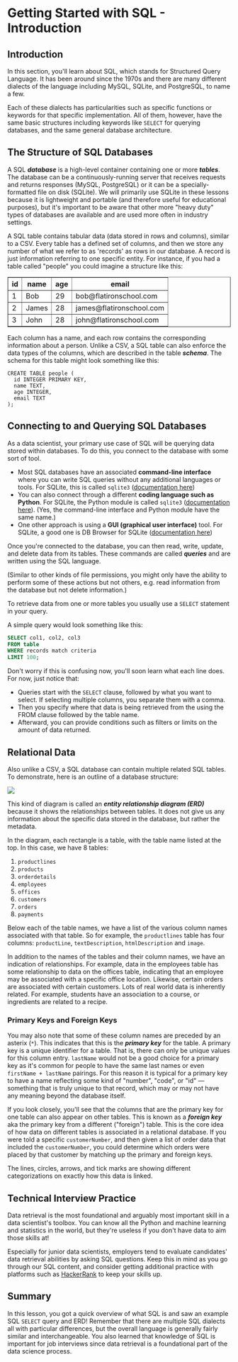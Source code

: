 # Getting Started with SQL - Introduction

## Introduction

In this section, you'll learn about SQL, which stands for Structured Query Language. It has been around since the 1970s and there are many different dialects of the language including MySQL, SQLite, and PostgreSQL, to name a few.

Each of these dialects has particularities such as specific functions or keywords for that specific implementation. All of them, however, have the same basic structures including keywords like `SELECT` for querying databases, and the same general database architecture.

## The Structure of SQL Databases

A SQL ***database*** is a high-level container containing one or more ***tables***. The database can be a continuously-running server that receives requests and returns responses (MySQL, PostgreSQL) or it can be a specially-formatted file on disk (SQLite). We will primarily use SQLite in these lessons because it is lightweight and portable (and therefore useful for educational purposes), but it's important to be aware that other more "heavy duty" types of databases are available and are used more often in industry settings.

A SQL table contains tabular data (data stored in rows and columns), similar to a CSV. Every table has a defined set of columns, and then we store any number of what we refer to as 'records' as rows in our database. A record is just information referring to one specific entity. For instance, if you had a table called "people" you could imagine a structure like this:

<table border="1" cellpadding="4" cellspacing="0">
  <tr>
    <th>id</th>
    <th>name</th>
    <th>age</th>
    <th>email</th>
  </tr>

  <tr>
    <td>1</td>
    <td>Bob</td>
    <td>29</td>
    <td>bob@flatironschool.com</td>
  </tr>
  <tr>
    <td>2</td>
    <td>James</td>
    <td>28</td>
    <td>james@flatironschool.com</td>
  </tr>
  <tr>
    <td>3</td>
    <td>John</td>
    <td>28</td>
    <td>john@flatironschool.com</td>
  </tr>
</table>

Each column has a name, and each row contains the corresponding information about a person. Unlike a CSV, a SQL table can also enforce the data types of the columns, which are described in the table ***schema***. The schema for this table might look something like this:

```
CREATE TABLE people (
  id INTEGER PRIMARY KEY,
  name TEXT,
  age INTEGER,
  email TEXT
);
```

## Connecting to and Querying SQL Databases

As a data scientist, your primary use case of SQL will be querying data stored within databases. To do this, you connect to the database with some sort of tool.

* Most SQL databases have an associated **command-line interface** where you can write SQL queries without any additional languages or tools. For SQLite, this is called `sqlite3` ([documentation here](https://sqlite.org/cli.html))
* You can also connect through a different **coding language such as Python**. For SQLite, the Python module is called `sqlite3` ([documentation here](https://docs.python.org/3/library/sqlite3.html)). (Yes, the command-line interface and Python module have the same name.)
* One other approach is using a **GUI (graphical user interface)** tool. For SQLite, a good one is DB Browser for SQLite ([documentation here](https://sqlitebrowser.org/))

Once you're connected to the database, you can then read, write, update, and delete data from its tables. These commands are called ***queries*** and are written using the SQL language.

(Similar to other kinds of file permissions, you might only have the ability to perform some of these actions but not others, e.g. read information from the database but not delete information.)

To retrieve data from one or more tables you usually use a `SELECT` statement in your query.

A simple query would look something like this:

```sql
SELECT col1, col2, col3
FROM table
WHERE records match criteria
LIMIT 100;
```

Don't worry if this is confusing now, you'll soon learn what each line does. For now, just notice that:

* Queries start with the `SELECT` clause, followed by what you want to select. If selecting multiple columns, you separate them with a comma.
* Then you specify where that data is being retrieved from the using the FROM clause followed by the table name.
* Afterward, you can provide conditions such as filters or limits on the amount of data returned.

## Relational Data

Also unlike a CSV, a SQL database can contain multiple related SQL tables. To demonstrate, here is an outline of a database structure:

<img src="https://github.com/learn-co-curriculum/dsc-getting-started-sql-intro/raw/master/Database-Schema.png" />

This kind of diagram is called an ***entity relationship diagram (ERD)*** because it shows the relationships between tables. It does not give us any information about the specific data stored in the database, but rather the metadata.

In the diagram, each rectangle is a table, with the table name listed at the top. In this case, we have 8 tables:

1. `productlines`
2. `products`
3. `orderdetails`
4. `employees`
5. `offices`
6. `customers`
7. `orders`
8. `payments`

Below each of the table names, we have a list of the various column names associated with that table. So for example, the `productlines` table has four columns: `productLine`, `textDescription`, `htmlDescription` and `image`.

In addition to the names of the tables and their column names, we have an indication of relationships. For example, data in the employees table has some relationship to data on the offices table, indicating that an employee may be associated with a specific office location. Likewise, certain orders are associated with certain customers. Lots of real world data is inherently related. For example, students have an association to a course, or ingredients are related to a recipe.

### Primary Keys and Foreign Keys

You may also note that some of these column names are preceded by an asterix (`*`). This indicates that this is the ***primary key*** for the table. A primary key is a unique identifier for a table. That is, there can only be unique values for this column entry. `lastName` would not be a good choice for a primary key as it's common for people to have the same last names or even `firstName + lastName` pairings. For this reason it is typical for a primary key to have a name reflecting some kind of "number", "code", or "id" — something that is truly unique to that record, which may or may not have any meaning beyond the database itself.

If you look closely, you'll see that the columns that are the primary key for one table can also appear on other tables. This is known as a ***foreign key*** aka the primary key from a different ("foreign") table. This is the core idea of how data on different tables is associated in a relational database. If you were told a specific `customerNumber`, and then given a list of order data that included the `customerNumber`, you could determine which orders were placed by that customer by matching up the primary and foreign keys.

The lines, circles, arrows, and tick marks are showing different categorizations on exactly how this data is linked.

## Technical Interview Practice

Data retrieval is the most foundational and arguably most important skill in a data scientist's toolbox. You can know all the Python and machine learning and statistics in the world, but they're useless if you don't have data to aim those skills at!

Especially for junior data scientists, employers tend to evaluate candidates' data retrieval abilities by asking SQL questions. Keep this in mind as you go through our SQL content, and consider getting additional practice with platforms such as [HackerRank](https://www.hackerrank.com/domains/sql) to keep your skills up.

## Summary

In this lesson, you got a quick overview of what SQL is and saw an example SQL `SELECT` query and ERD! Remember that there are multiple SQL dialects all with particular differences, but the overall language is generally fairly similar and interchangeable. You also learned that knowledge of SQL is important for job interviews since data retrieval is a foundational part of the data science process.
